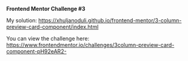 **Frontend Mentor Challenge #3**

My solution: https://xhuljanoduli.github.io/frontend-mentor/3-column-preview-card-component/index.html

You can view the challenge here: https://www.frontendmentor.io/challenges/3column-preview-card-component-pH92eAR2-


